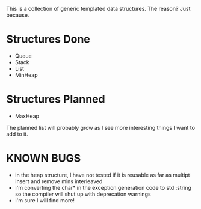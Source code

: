 This is a collection of generic templated data structures. The reason? Just because. 


Structures Done
====================
* Queue
* Stack
* List
* MinHeap

Structures Planned
====================
* MaxHeap



The planned list will probably grow as I see more interesting things I want to add to it. 


KNOWN BUGS
===============
* in the heap structure, I have not tested if it is reusable as far as multipt insert and remove mins interleaved
* I'm converting the char* in the exception generation code to std::string so the compiler will shut up with deprecation warnings
* I'm sure I will find more!

